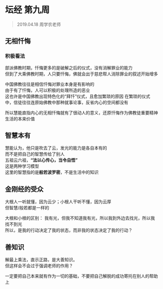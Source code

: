 # 坛经 第九周
> 2019.04.18 周学农老师  
## 无相忏悔
### 积极看法
部派佛教时期，忏悔更多的是破解之后的仪式，没有消解罪业的能力  
但到了大乘佛教时期，人只要忏悔，佛就会出于慈悲帮人消除罪业的叙述开始增多  

中国佛教往往是相信忏悔对罪业本身是有影响的  
由于有了忏悔，人可以积极的处理所造的恶业  
这也许是中国佛教出现特色化的“拜忏”仪式，且愈加繁琐的原因
在繁琐的仪式中，信徒往往连原始佛教中那种就事论事，反省内心的空间都没有  

所以慧能直指内心的无相忏悔就有了很动人的意义，还原忏悔作为佛教徒重要精神生活的本来价值  


## 智慧本有  
慧能认为，他只是吹去了云，发光的能力是各自本有的  
而不是把自己的智慧传给了别人  
五祖云六祖，**“法以心传心，当令自悟”**  
这是两种学习模型  
这里的智慧指的是**般若波罗密**，不是生活中的知识  

## 金刚经的受众
大根人一听就懂，因为云少；小根人干听不懂，因为云厚  
但智慧/般若都是一样的

大根和小根的区别：
我有光，但我不知道我有光，所以我到外边去找光，所以我找不到光  
所以，是我的行动决定了我的状态，而非我的状态决定了我的行动？  


## 善知识
解最上乘法，直示正路，是大善知识。  
但这样会不会过于强调老师的作用？

一定要把自己本来就有作为一切的基础，不要把自己解脱的成功寄托在别人的帮助上  





